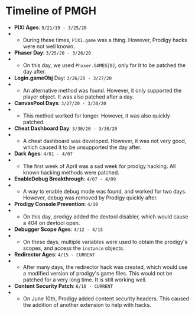 # Timeline of PMGH

-   **PIXI Ages**: `9/21/19 - 3/25/20`
-   -   During these times, `PIXI.game` was a thing. However, Prodigy hacks were not well known.
-   **Phaser Day**: `3/25/20 - 3/26/20`
-   -   On this day, we used `Phaser.GAMES[0]`, only for it to be patched the day after.
-   **Login.gameObj** Day: `3/26/20 - 3/27/20`
-   -   An alternative method was found. However, it only supported the player object. It was also patched after a day.
-   **CanvasPool Days**: `3/27/20 - 3/30/20`
-   -   This method worked for longer. However, it was also quickly patched.
-   **Cheat Dashboard Day**: `3/30/20 - 3/30/20`
-   -   A cheat dashboard was developed. However, it was not very good, which caused it to be unsupported the day after.
-   **Dark Ages**: `4/01 - 4/07`
-   -   The first week of April was a sad week for prodigy hacking. All known hacking methods were patched.
-   **EnableDebug Breakthrough**: `4/07 - 4/09`
-   -   A way to enable debug mode was found, and worked for two days. However, debug was removed by Prodigy quickly after.
-   **Prodigy Console Prevention**: `4/10`
-   -   On this day, prodigy added the devtool disabler, which would cause a 404 on devtool open.
-   **Debugger Scope Ages**: `4/12 - 4/15`
-   -   On these days, multiple variables were used to obtain the prodigy's scopes, and access the `instance` objects.
-   **Redirector Ages**: `4/15 - CURRENT`
-   -   After many days, the redirector hack was created, which would use a modified version of prodigy's game files. This would not be patched for a very long time. It is still working well.
-   **Content Security Patch**: `6/10 - CURRENT`
-   -   On June 10th, Prodigy added content security headers. This caused the addition of another extension to help with hacks.
